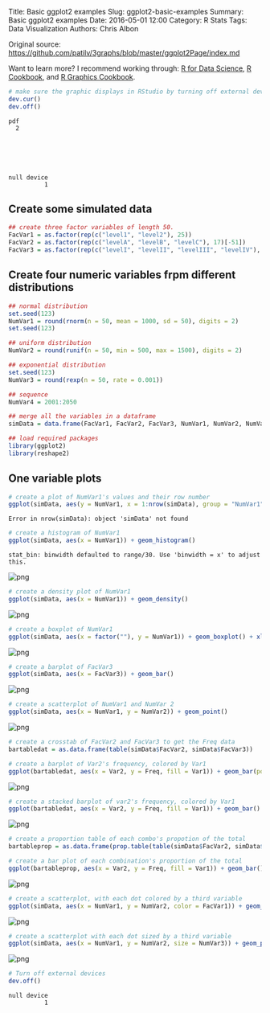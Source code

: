 Title: Basic ggplot2 examples
Slug: ggplot2-basic-examples
Summary: Basic ggplot2 examples
Date: 2016-05-01 12:00
Category: R Stats
Tags: Data Visualization
Authors: Chris Albon


Original source: https://github.com/patilv/3graphs/blob/master/ggplot2Page/index.md

Want to learn more? I recommend working through: [R for Data Science](http://amzn.to/2myxnhi), [R Cookbook](http://amzn.to/2lF6hkb), and [R Graphics Cookbook](http://amzn.to/2m0fcPL).

```R
# make sure the graphic displays in RStudio by turning off external devices
dev.cur()
dev.off()
```




    pdf
      2






    null device
              1



## Create some simulated data


```R
## create three factor variables of length 50.
FacVar1 = as.factor(rep(c("level1", "level2"), 25))
FacVar2 = as.factor(rep(c("levelA", "levelB", "levelC"), 17)[-51])
FacVar3 = as.factor(rep(c("levelI", "levelII", "levelIII", "levelIV"), 13)[-c(51:52)])
```

## Create four numeric variables frpm different distributions


```R
## normal distribution
set.seed(123)
NumVar1 = round(rnorm(n = 50, mean = 1000, sd = 50), digits = 2)  
set.seed(123)
```


```R
## uniform distribution
NumVar2 = round(runif(n = 50, min = 500, max = 1500), digits = 2)
```


```R
## exponential distribution
set.seed(123)
NumVar3 = round(rexp(n = 50, rate = 0.001))
```


```R
## sequence
NumVar4 = 2001:2050
```


```R
## merge all the variables in a dataframe
simData = data.frame(FacVar1, FacVar2, FacVar3, NumVar1, NumVar2, NumVar3, NumVar4)
```


```R
## load required packages
library(ggplot2)
library(reshape2)
```

## One variable plots


```R
# create a plot of NumVar1's values and their row number
ggplot(simData, aes(y = NumVar1, x = 1:nrow(simData), group = "NumVar1")) + geom_point() + geom_line() + xlab("")
```


    Error in nrow(simData): object 'simData' not found




```R
# create a histogram of NumVar1
ggplot(simData, aes(x = NumVar1)) + geom_histogram()
```

    stat_bin: binwidth defaulted to range/30. Use 'binwidth = x' to adjust this.










![png]({filename}/images/ggplot2-basic-examples_files/ggplot2-basic-examples_13_2.png)



```R
# create a density plot of NumVar1
ggplot(simData, aes(x = NumVar1)) + geom_density()
```









![png]({filename}/images/ggplot2-basic-examples_files/ggplot2-basic-examples_14_1.png)



```R
# create a boxplot of NumVar1
ggplot(simData, aes(x = factor(""), y = NumVar1)) + geom_boxplot() + xlab("")
```









![png]({filename}/images/ggplot2-basic-examples_files/ggplot2-basic-examples_15_1.png)



```R
# create a barplot of FacVar3
ggplot(simData, aes(x = FacVar3)) + geom_bar()
```









![png]({filename}/images/ggplot2-basic-examples_files/ggplot2-basic-examples_16_1.png)



```R
# create a scatterplot of NumVar1 and NumVar 2
ggplot(simData, aes(x = NumVar1, y = NumVar2)) + geom_point()
```









![png]({filename}/images/ggplot2-basic-examples_files/ggplot2-basic-examples_17_1.png)



```R
# create a crosstab of FacVar2 and FacVar3 to get the Freq data
bartabledat = as.data.frame(table(simData$FacVar2, simData$FacVar3))
```


```R
# create a barplot of Var2's frequency, colored by Var1
ggplot(bartabledat, aes(x = Var2, y = Freq, fill = Var1)) + geom_bar(position = "dodge")
```









![png]({filename}/images/ggplot2-basic-examples_files/ggplot2-basic-examples_19_1.png)



```R
# create a stacked barplot of var2's frequency, colored by Var1
ggplot(bartabledat, aes(x = Var2, y = Freq, fill = Var1)) + geom_bar()
```









![png]({filename}/images/ggplot2-basic-examples_files/ggplot2-basic-examples_20_1.png)



```R
# create a proportion table of each combo's propotion of the total
bartableprop = as.data.frame(prop.table(table(simData$FacVar2, simData$FacVar3), 2) * 100)
```


```R
# create a bar plot of each combination's proportion of the total
ggplot(bartableprop, aes(x = Var2, y = Freq, fill = Var1)) + geom_bar()
```









![png]({filename}/images/ggplot2-basic-examples_files/ggplot2-basic-examples_22_1.png)



```R
# create a scatterplot, with each dot colored by a third variable
ggplot(simData, aes(x = NumVar1, y = NumVar2, color = FacVar1)) + geom_point()
```









![png]({filename}/images/ggplot2-basic-examples_files/ggplot2-basic-examples_23_1.png)



```R
# create a scatterplot with each dot sized by a third variable
ggplot(simData, aes(x = NumVar1, y = NumVar2, size = NumVar3)) + geom_point()
```









![png]({filename}/images/ggplot2-basic-examples_files/ggplot2-basic-examples_24_1.png)



```R
# Turn off external devices
dev.off()
```




    null device
              1
